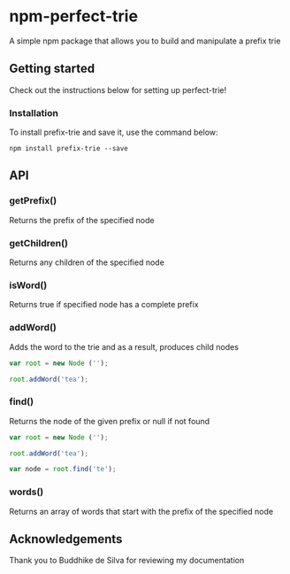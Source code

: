 # npm-perfect-trie

A simple npm package that allows you to build and manipulate a prefix trie

## Getting started

Check out the instructions below for setting up perfect-trie!

### Installation

To install prefix-trie and save it, use the command below:

```
npm install prefix-trie --save
```

## API
### getPrefix()
Returns the prefix of the specified node

### getChildren()
Returns any children of the specified node

### isWord()
Returns true if specified node has a complete prefix

### addWord()
Adds the word to the trie and as a result, produces child nodes
```js
var root = new Node ('');

root.addWord('tea');
```

### find()
Returns the node of the given prefix or null if not found
```js
var root = new Node ('');

root.addWord('tea');

var node = root.find('te');
```

### words()
Returns an array of words that start with the prefix of the specified node

## Acknowledgements

Thank you to Buddhike de Silva for reviewing my documentation